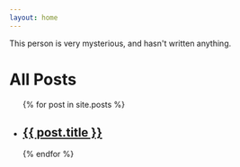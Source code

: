```yaml
---
layout: home
---
```


This person is very mysterious, and hasn't written anything.

<h1>All Posts</h1>
<ul>
  {% for post in site.posts %}
    <li>
      <h2><a href="{{ post.url }}">{{ post.title }}</a></h2>
    </li>
  {% endfor %}
</ul>
